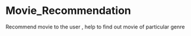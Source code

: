 Movie_Recommendation
====================

Recommend movie to the user , help to find out movie of particular genre
